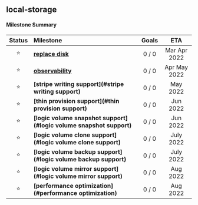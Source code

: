 ## local-storage

#### Milestone Summary

| Status | Milestone | Goals | ETA |
| :---: | :--- | :---: | :---: |
| ⭐ | **[replace disk](#replace-disk)** | 0 / 0 | Mar Apr 2022 |
| ⭐ | **[observability](#observability)** | 0 / 0 | Apr May 2022 |
| ⭐ | **[stripe writing support](#stripe writing support)** | 0 / 0 | May 2022 |
| ⭐ | **[thin provision support](#thin provision support)** | 0 / 0 | Jun 2022 |
| ⭐ | **[logic volume snapshot support](#logic volume snapshot support)** | 0 / 0 | Jun 2022 |
| ⭐ | **[logic volume clone support](#logic volume clone support)** | 0 / 0 | July 2022 |
| ⭐ | **[logic volume backup support](#logic volume backup support)** | 0 / 0 | July 2022 |
| ⭐ | **[logic volume mirror support](#logic volume mirror support)** | 0 / 0 | Aug 2022 |
| ⭐ | **[performance optimization](#performance optimization)** | 0 / 0 | Aug 2022 |



